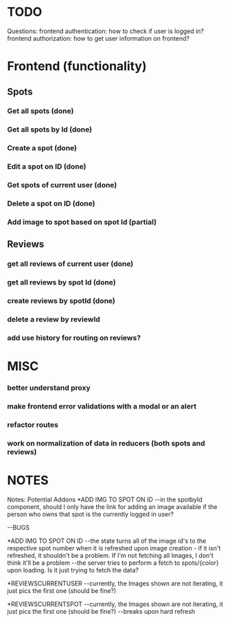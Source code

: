 # TODO

Questions:
frontend authentication: how to check if user is logged in?
frontend authorization: how to get user information on frontend?


# Frontend (functionality)

## Spots

### Get all spots (done)
### Get all spots by Id (done)
### Create a spot (done)
### Edit a spot on ID (done)
### Get spots of current user (done)
### Delete a spot on ID (done)

### Add image to spot based on spot Id (partial)

## Reviews

### get all reviews of current user (done)
### get all reviews by spot Id (done)
### create reviews by spotId (done)

### delete a review by reviewId

### add use history for routing on reviews?


# MISC

### better understand proxy

### make frontend error validations with a modal or an alert

### refactor routes

### work on normalization of data in reducers (both spots and reviews)


# NOTES
Notes:
Potential Addons
*ADD IMG TO SPOT ON ID
--in the spotbyId component, should I only have the link for adding an image available if the person who owns that spot is the currently logged in user?


--BUGS

*ADD IMG TO SPOT ON ID
--the state turns all of the image id's to the respective spot number when it is refreshed upon image creation - if it isn't refreshed, it shouldn't be a problem. If I'm not fetching all Images, I don't think it'll be a problem
--the server tries to perform a fetch to spots/{color} upon loading. Is it just trying to fetch the data?

*REVIEWSCURRENTUSER
--currently, the Images shown are not iterating, it just pics the first one (should be fine?)

*REVIEWSCURRENTSPOT
--currently, the Images shown are not iterating, it just pics the first one (should be fine?)
--breaks upon hard refresh
